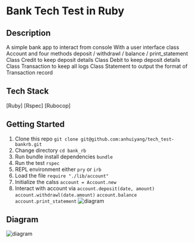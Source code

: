 # Bank Tech Test in Ruby

## Description
A simple bank app to interact from console
With a user interface class Account and four methods deposit / withdrawl / balance / print_statement
Class Credit to keep deposit details
Class Debit to keep deposit details
Class Transaction to keep all logs
Class Statement to output the format of Transaction record

## Tech Stack
[Ruby]
[Rspec]
[Rubocop]

## Getting Started
1. Clone this repo `git clone git@github.com:anhuiyang/tech_test-bankrb.git`
2. Change directory  `cd bank_rb`
3. Run bundle install dependencies `bundle`
4. Run the test `rspec`
5. REPL environment either `pry` or `irb`
6. Load the file `require "./lib/account"`
7. Initialize the calss `account = Account.new`
8. Interact with account via `account.deposit(date, amount)` `account.withdrawl(date.amount)` `account.balance` `account.print_statement`
 ![diagram](https://github.com/anhuiyang/tech_test-bankrb/blob/master/images/Screenshot%202019-03-12%20at%203.27.18%20pm.png?raw=true)

## Diagram
![diagram](https://github.com/anhuiyang/tech_test-bankrb/blob/master/images/bank%20-%20diagram.png?raw=true)
